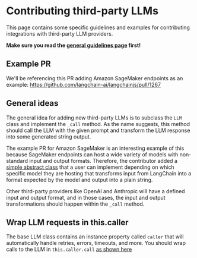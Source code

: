 # Contributing third-party LLMs

This page contains some specific guidelines and examples for contributing integrations with third-party LLM providers.

**Make sure you read the [general guidelines page](https://github.com/langchain-ai/langchainjs/blob/main/.github/contributing/INTEGRATIONS.md) first!**


## Example PR

We'll be referencing this PR adding Amazon SageMaker endpoints as an example: https://github.com/langchain-ai/langchainjs/pull/1267

## General ideas

The general idea for adding new third-party LLMs is to subclass the `LLM` class and implement the `_call` method. As the name suggests, this method should call the LLM with the given prompt and transform the LLM response into some generated string output.

The example PR for Amazon SageMaker is an interesting example of this because SageMaker endpoints can host a wide variety of models with non-standard input and output formats. Therefore, the contributor added a [simple abstract class](https://github.com/langchain-ai/langchainjs/pull/1267/files#diff-4496012d30c03b969546b14039f8deee1b5ba9152a86222100d76c4da77f060cR35) that a user can implement depending on which specific model they are hosting that transforms input from LangChain into a format expected by the model and output into a plain string.

Other third-party providers like OpenAI and Anthropic will have a defined input and output format, and in those cases, the input and output transformations should happen within the `_call` method.

## Wrap LLM requests in this.caller

The base LLM class contains an instance property called `caller` that will automatically handle retries, errors, timeouts, and more. You should wrap calls to the LLM in `this.caller.call` [as shown here](https://github.com/langchain-ai/langchainjs/pull/1267/files#diff-4496012d30c03b969546b14039f8deee1b5ba9152a86222100d76c4da77f060cR148)
